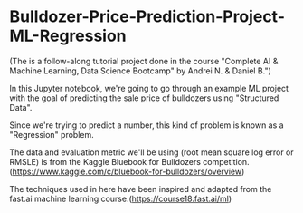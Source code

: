 # Bulldozer-Price-Prediction-Project-ML-Regression
(The is a follow-along tutorial project done in the course "Complete AI & Machine Learning, Data Science Bootcamp" by Andrei N. & Daniel B.")

In this Jupyter notebook, we're going to go through an example ML project with the goal of predicting the sale price of bulldozers using "Structured Data".

Since we're trying to predict a number, this kind of problem is known as a "Regression" problem.

The data and evaluation metric we'll be using (root mean square log error or RMSLE) is from the Kaggle Bluebook for Bulldozers competition.(https://www.kaggle.com/c/bluebook-for-bulldozers/overview)

The techniques used in here have been inspired and adapted from the fast.ai machine learning course.(https://course18.fast.ai/ml)

